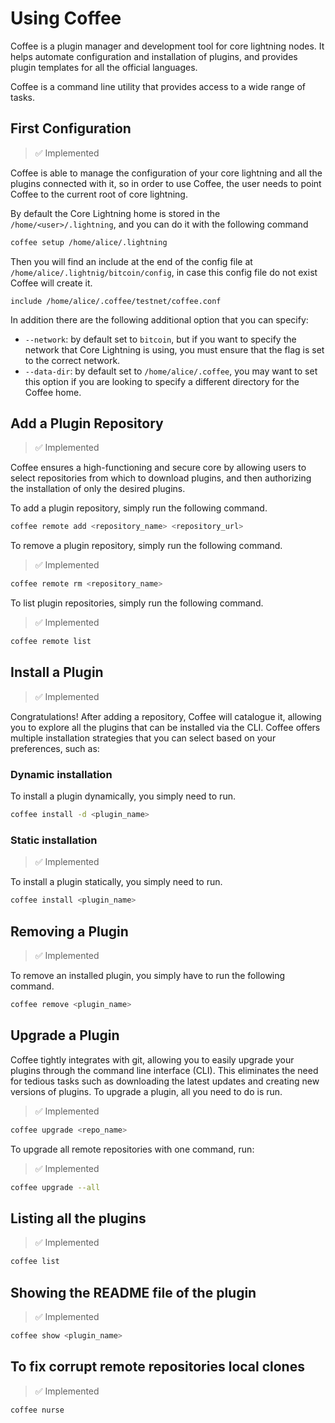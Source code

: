 # Using Coffee

Coffee is a plugin manager and development tool for core lightning nodes. It
helps automate configuration and installation of plugins, and provides plugin
templates for all the official languages.

Coffee is a command line utility that provides access to a wide range of tasks.

## First Configuration

> ✅ Implemented

Coffee is able to manage the configuration of your core lightning and all the
plugins connected with it, so in order to use Coffee, the user needs to point
Coffee to the current root of core lightning.

By default the Core Lightning home is stored in the `/home/<user>/.lightning`,
and you can do it with the following command

```bash
coffee setup /home/alice/.lightning
```

Then you will find an include at the end of the config file at
`/home/alice/.lightnig/bitcoin/config`, in case this config file do not exist
Coffee will create it.

```text
include /home/alice/.coffee/testnet/coffee.conf
```

In addition there are the following additional option that you can specify:

- `--network`: by default set to `bitcoin`, but if you want to specify the network
that Core Lightning is using, you must ensure that the flag is set to
the correct network.
- `--data-dir`: by default set to `/home/alice/.coffee`, you may want to set
this option if you are looking to specify a different directory for the
Coffee home.

## Add a Plugin Repository

> ✅ Implemented

Coffee ensures a high-functioning and secure core by allowing users to select
repositories from which to download plugins, and then authorizing the
installation of only the desired plugins.

To add a plugin repository, simply run the following command.

```bash
coffee remote add <repository_name> <repository_url>
```

To remove a plugin repository, simply run the following command.

> ✅ Implemented

```bash
coffee remote rm <repository_name>
```

To list plugin repositories, simply run the following command.

> ✅ Implemented

```bash
coffee remote list 
```

## Install a Plugin

> ✅ Implemented

Congratulations! After adding a repository, Coffee will catalogue it,
allowing you to explore all the plugins that can be
installed via the CLI. Coffee offers multiple installation strategies
that you can select based on your preferences, such as:

### Dynamic installation

To install a plugin dynamically, you simply need to run.

```bash
coffee install -d <plugin_name>
```

### Static installation

> ✅ Implemented

To install a plugin statically, you simply need to run.

```bash
coffee install <plugin_name>
```

## Removing a Plugin

> ✅ Implemented

To remove an installed plugin, you simply have to run the following command.

```bash
coffee remove <plugin_name>
```

## Upgrade a Plugin

Coffee tightly integrates with git, allowing you to easily upgrade your plugins through the command line interface (CLI). This eliminates the need for tedious tasks such as downloading the latest updates and creating new versions of plugins. To upgrade a plugin, all you need to do is run.
> ✅ Implemented
```bash
coffee upgrade <repo_name>
```
To upgrade all remote repositories with one command, run:
> ✅ Implemented
```bash
coffee upgrade --all
```


## Listing all the plugins

> ✅ Implemented

```bash
coffee list
```

## Showing the README file of the plugin

> ✅ Implemented

```bash
coffee show <plugin_name>
```

## To fix corrupt remote repositories local clones

> ✅ Implemented

```bash
coffee nurse
```
